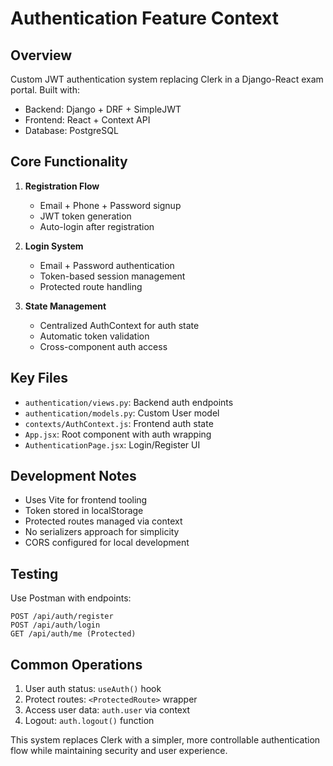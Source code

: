 # Authentication Feature Context

## Overview

Custom JWT authentication system replacing Clerk in a Django-React exam portal. Built with:

- Backend: Django + DRF + SimpleJWT
- Frontend: React + Context API
- Database: PostgreSQL

## Core Functionality

1. **Registration Flow**

   - Email + Phone + Password signup
   - JWT token generation
   - Auto-login after registration

2. **Login System**

   - Email + Password authentication
   - Token-based session management
   - Protected route handling

3. **State Management**
   - Centralized AuthContext for auth state
   - Automatic token validation
   - Cross-component auth access

## Key Files

- `authentication/views.py`: Backend auth endpoints
- `authentication/models.py`: Custom User model
- `contexts/AuthContext.js`: Frontend auth state
- `App.jsx`: Root component with auth wrapping
- `AuthenticationPage.jsx`: Login/Register UI

## Development Notes

- Uses Vite for frontend tooling
- Token stored in localStorage
- Protected routes managed via context
- No serializers approach for simplicity
- CORS configured for local development

## Testing

Use Postman with endpoints:

```
POST /api/auth/register
POST /api/auth/login
GET /api/auth/me (Protected)
```

## Common Operations

1. User auth status: `useAuth()` hook
2. Protect routes: `<ProtectedRoute>` wrapper
3. Access user data: `auth.user` via context
4. Logout: `auth.logout()` function

This system replaces Clerk with a simpler, more controllable authentication flow while maintaining security and user experience.
